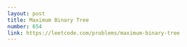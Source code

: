 ```yaml
---
layout: post
title: Maximum Binary Tree
number: 654
link: https://leetcode.com/problems/maximum-binary-tree
---
```

